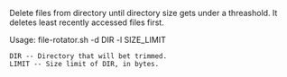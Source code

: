 Delete files from directory until directory size gets under a threashold. It
deletes least recently accessed files first.

Usage: file-rotator.sh -d DIR -l SIZE\_LIMIT

    DIR -- Directory that will bet trimmed.
    LIMIT -- Size limit of DIR, in bytes.
